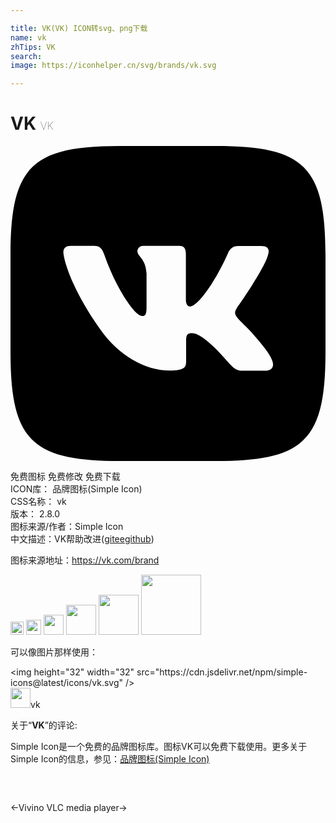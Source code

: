 ```yaml
---

title: VK(VK) ICON转svg、png下载
name: vk
zhTips: VK
search: 
image: https://iconhelper.cn/svg/brands/vk.svg

---
```


# VK  <small style="font-size: 60%;font-weight: 100">VK</small>

<div id="svg" class="svg-wrap">
<svg role="img" viewBox="0 0 24 24" xmlns="http://www.w3.org/2000/svg"><title>VK icon</title><path d="M15.684 0H8.316C1.592 0 0 1.592 0 8.316v7.368C0 22.408 1.592 24 8.316 24h7.368C22.408 24 24 22.408 24 15.684V8.316C24 1.592 22.391 0 15.684 0zm3.692 17.123h-1.744c-.66 0-.864-.525-2.05-1.727-1.033-1-1.49-1.135-1.744-1.135-.356 0-.458.102-.458.593v1.575c0 .424-.135.678-1.253.678-1.846 0-3.896-1.118-5.335-3.202C4.624 10.857 4.03 8.57 4.03 8.096c0-.254.102-.491.593-.491h1.744c.44 0 .61.203.78.677.863 2.49 2.303 4.675 2.896 4.675.22 0 .322-.102.322-.66V9.721c-.068-1.186-.695-1.287-.695-1.71 0-.204.17-.407.44-.407h2.744c.373 0 .508.203.508.643v3.473c0 .372.17.508.271.508.22 0 .407-.136.813-.542 1.254-1.406 2.151-3.574 2.151-3.574.119-.254.322-.491.763-.491h1.744c.525 0 .644.27.525.643-.22 1.017-2.354 4.031-2.354 4.031-.186.305-.254.44 0 .78.186.254.796.779 1.203 1.253.745.847 1.32 1.558 1.473 2.05.17.49-.085.744-.576.744z"/></svg>
</div>
<detail full-name='vk'></detail>

<div class="detail-page">
<p>
<span><span class="badge-success badge">免费图标</span> <span class="badge-success badge">免费修改</span>  <span class="badge-success badge">免费下载</span> </span>
<br/>
<span>
ICON库：
<span class="badge-secondary badge">品牌图标(Simple Icon)</span> 
</span>
<br/>
<span>
CSS名称：
<span class="badge-secondary badge">vk</span> 
</span>

<br/>
<span>
版本：
<span class="badge-secondary badge">2.8.0</span> 
</span>
<br/>
<span>图标来源/作者：<span class="badge-light badge">Simple Icon</span></span> 
<br/>
<span class="zh-detail">中文描述：<span class="badge-primary badge">VK</span><span class="help-link"><span>帮助改进</span>(<a href="https://gitee.com/liuwave/icon-helper/edit/master/json/brands/vk.json" target="_blank" rel="noopener noreferrer">gitee</a><a href="https://github.com/liuwave/icon-helper/edit/master/json/brands/vk.json" target="_blank" rel="noopener noreferrer">github</a></span>)</span><br/>
</p>
</div><div class="description description alert alert-light"><p>图标来源地址：<a href="https://vk.com/brand" target="_blank" rel="noopener noreferrer">https://vk.com/brand</a></p></div>
<div class="alert alert-dark">
<img height="21" width="21" src="https://cdn.jsdelivr.net/npm/simple-icons@latest/icons/vk.svg" />
<img height="24" width="24" src="https://cdn.jsdelivr.net/npm/simple-icons@latest/icons/vk.svg" />
<img height="32" width="32" src="https://cdn.jsdelivr.net/npm/simple-icons@latest/icons/vk.svg" />
<img height="48" width="48" src="https://cdn.jsdelivr.net/npm/simple-icons@latest/icons/vk.svg" />
<img height="64" width="64" src="https://cdn.jsdelivr.net/npm/simple-icons@latest/icons/vk.svg" />
<img height="96" width="96" src="https://cdn.jsdelivr.net/npm/simple-icons@latest/icons/vk.svg" />

</div>
<div>
  <p>可以像图片那样使用：    
  </p>
  <div class="alert alert-primary" style="font-size: 14px">
    &lt;img height="32" width="32" src="https://cdn.jsdelivr.net/npm/simple-icons@latest/icons/vk.svg" /&gt;
    <copy-btn content='<img height="32" width="32" src="https://cdn.jsdelivr.net/npm/simple-icons@latest/icons/vk.svg" />'></copy-btn>
  </div>
  <div class="alert alert-secondary">
    <img height="32" width="32" src="https://cdn.jsdelivr.net/npm/simple-icons@latest/icons/vk.svg" />vk
    <copy-btn content="vk" btn-title="复制图标名称"></copy-btn>
  </div>
</div>
<div class="icon-detail__container">
<p>关于“<b>VK</b>”的评论:</p>
</div>
<Vssue title="关于“VK”的评论" />
<div><p>Simple Icon是一个免费的品牌图标库。图标VK可以免费下载使用。更多关于  Simple Icon的信息，参见：<a target="_blank" href="https://iconhelper.cn/brands.html">品牌图标(Simple Icon)</a>
</p></div>


<div style="padding:2rem 0 " class="page-nav"><p class="inner"><span class="prev">←<router-link to="/icon/vivino.html">Vivino</router-link></span> <span class="next"><router-link to="/icon/vlc-media-player.html">VLC media player</router-link>→</span></p></div>
